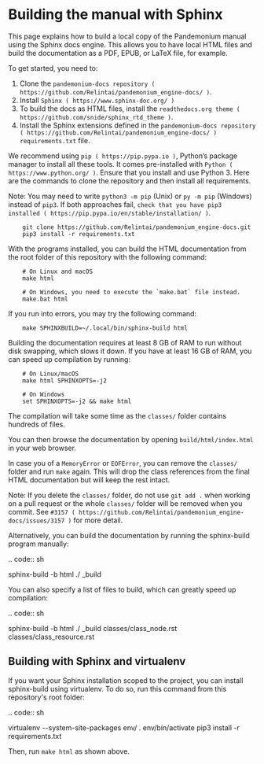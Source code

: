 

Building the manual with Sphinx
===============================

This page explains how to build a local copy of the Pandemonium manual using the
Sphinx docs engine. This allows you to have local HTML files and build the
documentation as a PDF, EPUB, or LaTeX file, for example.

To get started, you need to:

1. Clone the `pandemonium-docs repository ( https://github.com/Relintai/pandemonium_engine-docs/ )`.
2. Install `Sphinx ( https://www.sphinx-doc.org/ )`
3. To build the docs as HTML files, install the `readthedocs.org theme
   ( https://github.com/snide/sphinx_rtd_theme )`.
4. Install the Sphinx extensions defined in the `pandemonium-docs repository
   ( https://github.com/Relintai/pandemonium_engine-docs/ )` `requirements.txt` file.

We recommend using `pip ( https://pip.pypa.io )`, Python’s package manager to
install all these tools. It comes pre-installed with `Python
( https://www.python.org/ )`. Ensure that you install and use Python 3. Here are
the commands to clone the repository and then install all requirements.

Note:
 You may need to write `python3 -m pip` (Unix) or  `py -m pip` (Windows) instead of `pip3`.
          If both approaches fail, `check that you have pip3 installed ( https://pip.pypa.io/en/stable/installation/ )`.

```
    git clone https://github.com/Relintai/pandemonium_engine-docs.git
    pip3 install -r requirements.txt
```

With the programs installed, you can build the HTML documentation from the root
folder of this repository with the following command:

```
    # On Linux and macOS
    make html

    # On Windows, you need to execute the `make.bat` file instead.
    make.bat html
```

If you run into errors, you may try the following command:

```
    make SPHINXBUILD=~/.local/bin/sphinx-build html
```

Building the documentation requires at least 8 GB of RAM to run without disk
swapping, which slows it down. If you have at least 16 GB of RAM, you can speed
up compilation by running:

```
    # On Linux/macOS
    make html SPHINXOPTS=-j2

    # On Windows
    set SPHINXOPTS=-j2 && make html
```

The compilation will take some time as the `classes/` folder contains hundreds
of files.

You can then browse the documentation by opening `build/html/index.html` in
your web browser.

In case you of a `MemoryError` or `EOFError`, you can remove the
`classes/` folder and run `make` again. This will drop the class references
from the final HTML documentation but will keep the rest intact.

Note:
 If you delete the `classes/` folder, do not use `git add .` when
          working on a pull request or the whole `classes/` folder will be
          removed when you commit. See `#3157
          ( https://github.com/Relintai/pandemonium_engine-docs/issues/3157 )` for more
          detail.

Alternatively, you can build the documentation by running the sphinx-build
program manually:

.. code:: sh

   sphinx-build -b html ./ _build

You can also specify a list of files to build, which can greatly speed up compilation:

.. code:: sh

  sphinx-build -b html ./ _build classes/class_node.rst classes/class_resource.rst

Building with Sphinx and virtualenv
-----------------------------------

If you want your Sphinx installation scoped to the project, you can install
sphinx-build using virtualenv. To do so, run this command from this repository's
root folder:

.. code:: sh

   virtualenv --system-site-packages env/
   . env/bin/activate
   pip3 install -r requirements.txt

Then, run `make html` as shown above.
